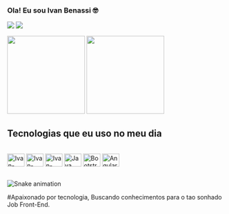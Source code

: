 ### Ola! Eu sou Ivan Benassi 🤓


<a href="https://www.linkedin.com/in/ivan-benassi/" target="_blank"></a><img src="https://img.shields.io/badge/LinkedIn-0077B5?style=for-the-        badge&logo=linkedin&logoColor=white">
<a href=" " target="_blank"></a><img src="https://img.shields.io/badge/Instagram-E4405F?style=for-the-badge&logo=instagram&logoColor=white">

   <div>
        <a href="https://beacons.ai/iBENASSI91"></a>
        <img height="180em" src="https://github-readme-stats.vercel.app/api?username=iBENASSI91&show_icons=true&theme=dracula&include_all_comits=true&count_private=true"/>
        <img height="180em" src="https://github-readme-stats.vercel.app/api/top-langs/?username=iBENASSI91&layout=compact&langs_count=16&theme=dracula"/>
    </div>
    
 ## Tecnologias que eu uso no meu dia

  
  <div style="display: inline_block"><br>
    <img  align="center" alt="Ivan-Html" height="30" width="40" src="https://img.shields.io/badge/HTML5-E34F26?style=for-the-badge&logo=html5&logoColor=white">
    <img  align="center" alt="Ivan-CSS3" height="30" width="40" src="https://img.shields.io/badge/CSS3-1572B6?style=for-the-badge&logo=css3&logoColor=white"> 
    <img  align="center" alt="Ivan-JavaScript" height="30" width="40" src="https://img.shields.io/badge/JavaScript-F7DF1E?style=for-the-badge&logo=javascript&logoColor=black">
    <img  align="center" alt="Java" height="30" width="40" src="https://img.shields.io/badge/Java-ED8B00?style=for-the-badge&logo=java&logoColor=white"> 
    <img  align="center" alt="Bootstrap" height="30" width="40" src="https://img.shields.io/badge/Bootstrap-563D7C?style=for-the-badge&logo=bootstrap&logoColor=white"> 
    <img  align="center" alt="Angular" height="30" width="40" src="https://img.shields.io/badge/Angular-DD0031?style=for-the-badge&logo=angular&logoColor=white">
    </div><br>
    
       
   ![Snake animation](https://github.com/iBENASSI91/iBENASSI91/blob/output/github-contribution-grid-snake.svg)
    
    
   #Apaixonado por tecnologia, Buscando conhecimentos para o tao sonhado Job Front-End.
